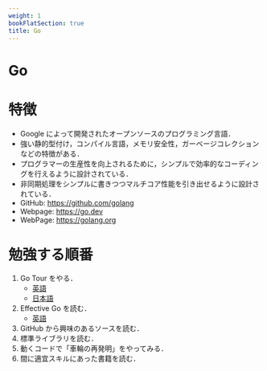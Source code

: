 ```yaml
---
weight: 1
bookFlatSection: true
title: Go
---
```


# Go

# 特徴
- Google によって開発されたオープンソースのプログラミング言語．
- 強い静的型付け，コンパイル言語，メモリ安全性，ガーベージコレクションなどの特徴がある．
- プログラマーの生産性を向上されるために，シンプルで効率的なコーディングを行えるように設計されている．
- 非同期処理をシンプルに書きつつマルチコア性能を引き出せるように設計されている．
- GitHub: https://github.com/golang
- Webpage: https://go.dev
- WebPage: https://golang.org

# 勉強する順番
1. Go Tour をやる．
    - [英語](https://tour.golang.org/list)
    - [日本語](https://go-tour-jp.appspot.com/list)
2. Effective Go を読む．
    - [英語](https://golang.org/doc/effective_go.html)
3. GitHub から興味のあるソースを読む．
4. 標準ライブラリを読む．
5. 動くコードで「車輪の再発明」をやってみる．
6. 間に適宜スキルにあった書籍を読む．
